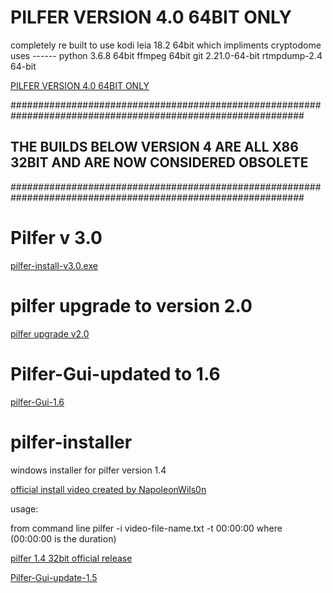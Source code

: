 
# PILFER VERSION 4.0 64BIT ONLY 

completely re built to use kodi leia 18.2 64bit which impliments cryptodome
uses ------
python 3.6.8 64bit
ffmpeg 64bit
git 2.21.0-64-bit
rtmpdump-2.4 64-bit 

<a href="https://github.com/t3rmin8tor/pilfer-installer/releases/download/v4.0/pilfer-install-v4.0-64bit.exe">PILFER VERSION 4.0 64BIT ONLY</a>

#############################################################################################################
## THE BUILDS BELOW VERSION 4 ARE ALL X86 32BIT AND ARE NOW CONSIDERED OBSOLETE 
#############################################################################################################
# Pilfer v 3.0

<a href='https://github.com/t3rmin8tor/pilfer-installer/releases/download/v3.0/pilfer-install-v3.0.exe'>pilfer-install-v3.0.exe</a>
# pilfer upgrade to version 2.0

<a href="https://github.com/t3rmin8tor/pilfer-installer/releases/download/2.0/pilfer-upgrade-v2.0.exe">pilfer upgrade v2.0</a>


# Pilfer-Gui-updated to 1.6

<a href='https://github.com/t3rmin8tor/pilfer-installer/releases/download/1.6/pilfer-gui-update-1.6.exe'>pilfer-Gui-1.6</a>




# pilfer-installer
windows installer for pilfer version 1.4

 

<a href='https://www.youtube.com/watch?v=I73WyQw1d4U'>official install video created by NapoleonWils0n</a>

usage:

from command line
pilfer -i video-file-name.txt -t 00:00:00 where (00:00:00 is the duration)

<a href='https://github.com/t3rmin8tor/pilfer-installer/releases/download/1.4/pilfer-1.4-install-32bit.exe'>pilfer 1.4 32bit official release</a>

<a href='https://github.com/t3rmin8tor/pilfer-installer/releases/tag/1.5'>Pilfer-Gui-update-1.5</a>
